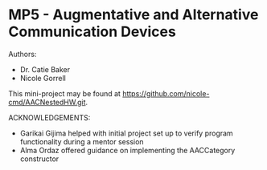 # MP5 - Augmentative and Alternative Communication Devices

Authors:
* Dr. Catie Baker
* Nicole Gorrell

This mini-project may be found at <https://github.com/nicole-cmd/AACNestedHW.git>.

ACKNOWLEDGEMENTS:
- Garikai Gijima helped with initial project set up to verify program functionality during a mentor session
- Alma Ordaz offered guidance on implementing the AACCategory constructor
